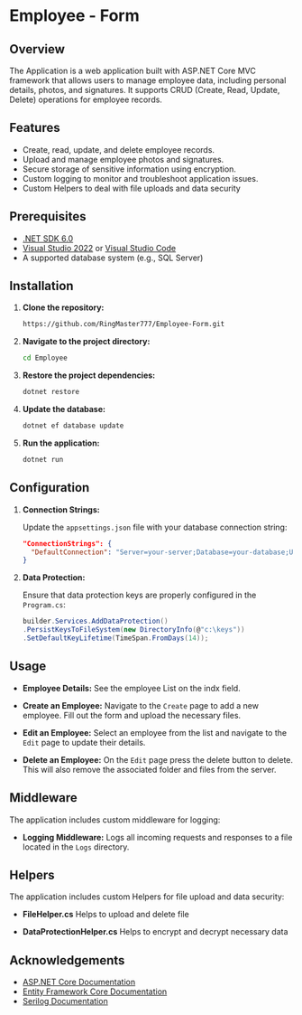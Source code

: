 # Employee - Form

## Overview

The Application is a web application built with ASP.NET Core MVC framework that allows users to manage employee data, including personal details, photos, and signatures. It supports CRUD (Create, Read, Update, Delete) operations for employee records.

## Features

- Create, read, update, and delete employee records.
- Upload and manage employee photos and signatures.
- Secure storage of sensitive information using encryption.
- Custom logging to monitor and troubleshoot application issues.
- Custom Helpers to deal with file uploads and data security

## Prerequisites

- [.NET SDK 6.0](https://dotnet.microsoft.com/download/dotnet/6.0)
- [Visual Studio 2022](https://visualstudio.microsoft.com/downloads/) or [Visual Studio Code](https://code.visualstudio.com/)
- A supported database system (e.g., SQL Server)

## Installation

1. **Clone the repository:**

   ```bash
   https://github.com/RingMaster777/Employee-Form.git
   ```

2. **Navigate to the project directory:**

   ```bash
   cd Employee
   ```

3. **Restore the project dependencies:**

   ```bash
   dotnet restore
   ```

4. **Update the database:**

   ```bash
   dotnet ef database update
   ```

5. **Run the application:**

   ```bash
   dotnet run
   ```

## Configuration

1. **Connection Strings:**

   Update the `appsettings.json` file with your database connection string:

   ```json
   "ConnectionStrings": {
     "DefaultConnection": "Server=your-server;Database=your-database;User Id=your-username;Password=your-password;"
   }
   ```

2. **Data Protection:**

   Ensure that data protection keys are properly configured in the `Program.cs`:

   ```csharp
   builder.Services.AddDataProtection()
   .PersistKeysToFileSystem(new DirectoryInfo(@"c:\keys"))
   .SetDefaultKeyLifetime(TimeSpan.FromDays(14));
   ```

## Usage

- **Employee Details:**
  See the employee List on the indx field.

- **Create an Employee:**
  Navigate to the `Create` page to add a new employee. Fill out the form and upload the necessary files.

- **Edit an Employee:**
  Select an employee from the list and navigate to the `Edit` page to update their details.

- **Delete an Employee:**
  On the `Edit` page press the delete button to delete. This will also remove the associated folder and files from the server.

## Middleware

The application includes custom middleware for logging:

- **Logging Middleware:**
  Logs all incoming requests and responses to a file located in the `Logs` directory.

## Helpers

The application includes custom Helpers for file upload and data security:

- **FileHelper.cs**
  Helps to upload and delete file

- **DataProtectionHelper.cs**
  Helps to encrypt and decrypt necessary data

## Acknowledgements

- [ASP.NET Core Documentation](https://docs.microsoft.com/en-us/aspnet/core/)
- [Entity Framework Core Documentation](https://docs.microsoft.com/en-us/ef/core/)
- [Serilog Documentation](https://serilog.net/)
